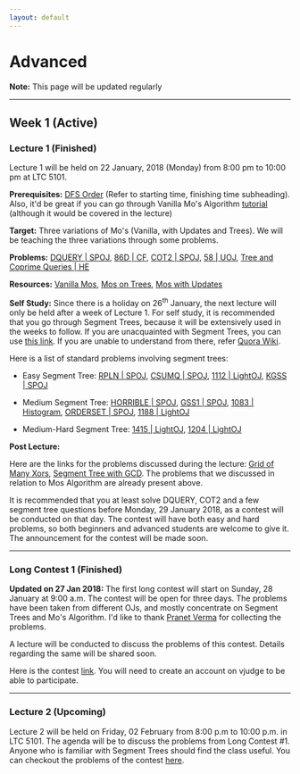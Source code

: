 ```yaml
---
layout: default
---
```


# Advanced

**Note:** This page will be updated regularly

---

## Week 1 (Active)

### Lecture 1 (Finished)

Lecture 1 will be held on 22 January, 2018 (Monday) from 8:00 pm to 10:00 pm
at LTC 5101.

**Prerequisites:** [DFS Order](http://codeforces.com/blog/entry/16221) (Refer to
starting time, finishing time subheading). Also, it'd be great if you can go through Vanilla
Mo's Algorithm [tutorial](https://www.hackerearth.com/practice/notes/mos-algorithm/) (although it would be covered in the lecture)

**Target:** Three variations of Mo's (Vanilla, with Updates and Trees). We will be
teaching the three variations through some problems.

**Problems:** [DQUERY \| SPOJ](http://www.spoj.com/problems/DQUERY/),
[86D \| CF](http://codeforces.com/contest/86/problem/D),
[COT2 \| SPOJ](http://www.spoj.com/problems/COT2/),
[58 \| UOJ](http://uoj.ac/problem/58?locale=en),
[Tree and Coprime Queries \| HE](https://www.hackerearth.com/problem/algorithm/tree-and-coprime-queries/)

**Resources:**
[Vanilla Mos](https://www.hackerearth.com/practice/notes/mos-algorithm/),
[Mos on Trees](http://codeforces.com/blog/entry/43230),
[Mos with Updates](http://codeforces.com/blog/entry/44711#comment-292040)

**Self Study:**
Since there is a holiday on 26<sup>th</sup> January, the next lecture will only be held
after a week of Lecture 1. For self study, it is recommended that you go through
Segment Trees, because it will be extensively used in the weeks to follow.
If you are unacquainted with Segment Trees, you can use
[this link](http://letuskode.blogspot.com/2013/01/segtrees.html). If you are unable to
understand from there, refer
[Quora Wiki](https://www.quora.com/What-are-some-good-tutorials-on-segment-trees).

Here is a list of standard problems involving segment trees:

* Easy Segment Tree: [RPLN \| SPOJ](http://www.spoj.com/problems/RPLN/),
[CSUMQ \| SPOJ](http://www.spoj.com/problems/CSUMQ/),
[1112 \| LightOJ](http://www.lightoj.com/volume_showproblem.php?problem=1112),
[KGSS \| SPOJ](http://www.spoj.com/problems/KGSS/)

* Medium Segment Tree:
[HORRIBLE \| SPOJ](http://www.spoj.com/problems/HORRIBLE/),
[GSS1 \| SPOJ](http://www.spoj.com/problems/GSS1/),
[1083 \| Histogram](http://lightoj.com/volume_showproblem.php?problem=1083),
[ORDERSET \| SPOJ](http://www.spoj.com/problems/ORDERSET/),
[1188 \| LightOJ](http://lightoj.com/volume_showproblem.php?problem=1188)

* Medium-Hard Segment Tree:
[1415 \| LightOJ](http://www.lightoj.com/volume_showproblem.php?problem=1415),
[1204 \| LightOJ](http://www.lightoj.com/volume_showproblem.php?problem=1204)

**Post Lecture:**

Here are the links for the problems discussed during the lecture:
[Grid of Many Xors](https://www.hackerearth.com/practice/algorithms/graphs/minimum-spanning-tree/practice-problems/algorithm/grid-of-many-xors-de84b766/),
[Segment Tree with GCD](http://codeforces.com/contest/914/problem/D). The problems that we discussed in relation to Mos Algorithm are already present above.

It is recommended that you at least solve DQUERY, COT2 and a few segment tree questions
before Monday, 29 January 2018, as a contest will be conducted on that day. The contest
will have both easy and hard problems, so both beginners and advanced students are
welcome to give it. The announcement for the contest will be made soon.

---

### Long Contest 1 (Finished)

**Updated on 27 Jan 2018:** The first long contest will start on Sunday,
28 January at 9:00 a.m. The contest
will be open for three days. The problems have been taken from different OJs,
and mostly concentrate on Segment Trees and Mo's Algorithm. I'd like to thank
[Pranet Verma](https://www.facebook.com/pranet) for collecting the problems.

A lecture will be conducted to discuss the problems of this contest. Details
regarding the same will be shared soon.

Here is the contest [link](https://vjudge.net/contest/209797). You will need
to create an account on vjudge to be able to participate.

---

### Lecture 2 (Upcoming)

Lecture 2 will be held on Friday, 02 February from 8:00 p.m to 10:00 p.m. in
LTC 5101. The agenda will be to discuss the problems from Long Contest #1.
Anyone who is familiar with Segment Trees should find the class useful. You
can checkout the problems of the contest [here](https://vjudge.net/contest/209797).
